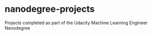 # nanodegree-projects
Projects completed as part of the Udacity Machine Learning Engineer Nanodegree
